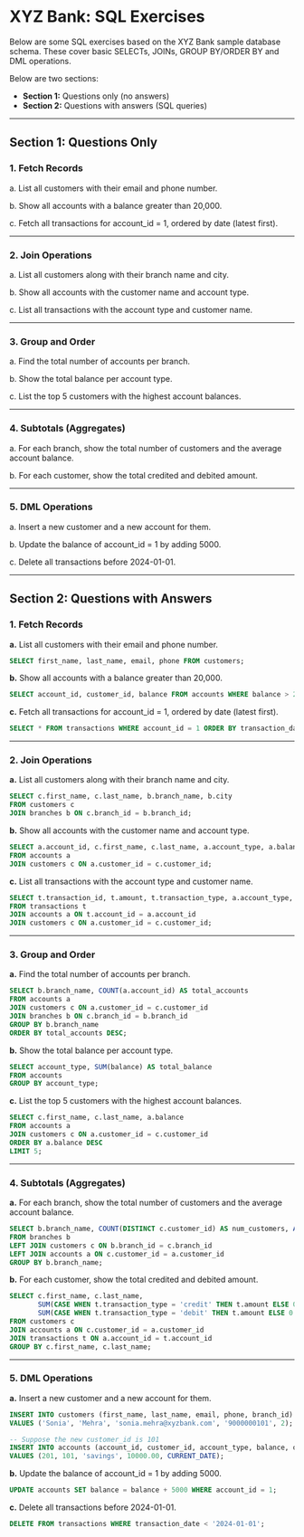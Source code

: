 # XYZ Bank: SQL Exercises

Below are some SQL exercises based on the XYZ Bank sample database schema. These cover basic SELECTs, JOINs, GROUP BY/ORDER BY and DML operations.

Below are two sections:
- **Section 1:** Questions only (no answers)
- **Section 2:** Questions with answers (SQL queries)

---

## Section 1: Questions Only

### 1. Fetch Records

a. List all customers with their email and phone number.

b. Show all accounts with a balance greater than 20,000.

c. Fetch all transactions for account_id = 1, ordered by date (latest first).

---

### 2. Join Operations

a. List all customers along with their branch name and city.

b. Show all accounts with the customer name and account type.

c. List all transactions with the account type and customer name.

---

### 3. Group and Order

a. Find the total number of accounts per branch.

b. Show the total balance per account type.

c. List the top 5 customers with the highest account balances.

---

### 4. Subtotals (Aggregates)

a. For each branch, show the total number of customers and the average account balance.

b. For each customer, show the total credited and debited amount.

---

### 5. DML Operations

a. Insert a new customer and a new account for them.

b. Update the balance of account_id = 1 by adding 5000.

c. Delete all transactions before 2024-01-01.

---

## Section 2: Questions with Answers

### 1. Fetch Records

**a.** List all customers with their email and phone number.
```sql
SELECT first_name, last_name, email, phone FROM customers;
```

**b.** Show all accounts with a balance greater than 20,000.
```sql
SELECT account_id, customer_id, balance FROM accounts WHERE balance > 20000;
```

**c.** Fetch all transactions for account_id = 1, ordered by date (latest first).
```sql
SELECT * FROM transactions WHERE account_id = 1 ORDER BY transaction_date DESC;
```

---

### 2. Join Operations

**a.** List all customers along with their branch name and city.
```sql
SELECT c.first_name, c.last_name, b.branch_name, b.city
FROM customers c
JOIN branches b ON c.branch_id = b.branch_id;
```

**b.** Show all accounts with the customer name and account type.
```sql
SELECT a.account_id, c.first_name, c.last_name, a.account_type, a.balance
FROM accounts a
JOIN customers c ON a.customer_id = c.customer_id;
```

**c.** List all transactions with the account type and customer name.
```sql
SELECT t.transaction_id, t.amount, t.transaction_type, a.account_type, c.first_name, c.last_name
FROM transactions t
JOIN accounts a ON t.account_id = a.account_id
JOIN customers c ON a.customer_id = c.customer_id;
```

---

### 3. Group and Order

**a.** Find the total number of accounts per branch.
```sql
SELECT b.branch_name, COUNT(a.account_id) AS total_accounts
FROM accounts a
JOIN customers c ON a.customer_id = c.customer_id
JOIN branches b ON c.branch_id = b.branch_id
GROUP BY b.branch_name
ORDER BY total_accounts DESC;
```

**b.** Show the total balance per account type.
```sql
SELECT account_type, SUM(balance) AS total_balance
FROM accounts
GROUP BY account_type;
```

**c.** List the top 5 customers with the highest account balances.
```sql
SELECT c.first_name, c.last_name, a.balance
FROM accounts a
JOIN customers c ON a.customer_id = c.customer_id
ORDER BY a.balance DESC
LIMIT 5;
```

---

### 4. Subtotals (Aggregates)

**a.** For each branch, show the total number of customers and the average account balance.
```sql
SELECT b.branch_name, COUNT(DISTINCT c.customer_id) AS num_customers, AVG(a.balance) AS avg_balance
FROM branches b
LEFT JOIN customers c ON b.branch_id = c.branch_id
LEFT JOIN accounts a ON c.customer_id = a.customer_id
GROUP BY b.branch_name;
```

**b.** For each customer, show the total credited and debited amount.
```sql
SELECT c.first_name, c.last_name,
       SUM(CASE WHEN t.transaction_type = 'credit' THEN t.amount ELSE 0 END) AS total_credited,
       SUM(CASE WHEN t.transaction_type = 'debit' THEN t.amount ELSE 0 END) AS total_debited
FROM customers c
JOIN accounts a ON c.customer_id = a.customer_id
JOIN transactions t ON a.account_id = t.account_id
GROUP BY c.first_name, c.last_name;
```

---

### 5. DML Operations

**a.** Insert a new customer and a new account for them.
```sql
INSERT INTO customers (first_name, last_name, email, phone, branch_id)
VALUES ('Sonia', 'Mehra', 'sonia.mehra@xyzbank.com', '9000000101', 2);

-- Suppose the new customer_id is 101
INSERT INTO accounts (account_id, customer_id, account_type, balance, opened_on)
VALUES (201, 101, 'savings', 10000.00, CURRENT_DATE);
```

**b.** Update the balance of account_id = 1 by adding 5000.
```sql
UPDATE accounts SET balance = balance + 5000 WHERE account_id = 1;
```

**c.** Delete all transactions before 2024-01-01.
```sql
DELETE FROM transactions WHERE transaction_date < '2024-01-01';
```
